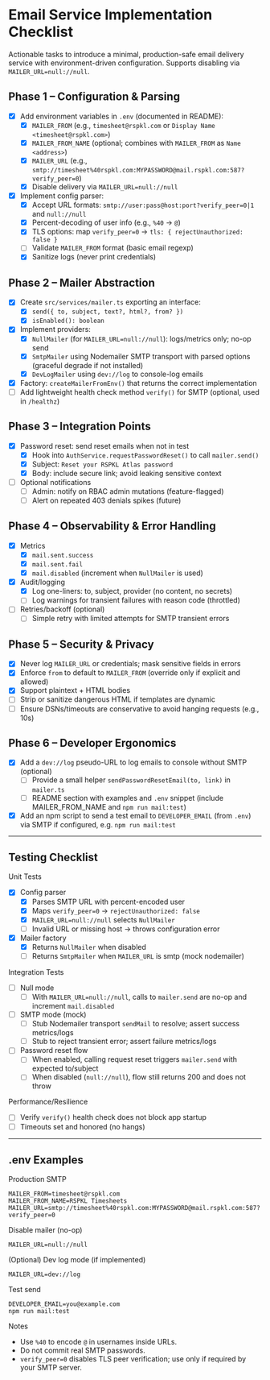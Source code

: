 # Email Service Implementation Checklist

Actionable tasks to introduce a minimal, production-safe email delivery service with environment-driven configuration. Supports disabling via `MAILER_URL=null://null`.

## Phase 1 – Configuration & Parsing
- [x] Add environment variables in `.env` (documented in README):
  - [x] `MAILER_FROM` (e.g., `timesheet@rspkl.com` or `Display Name <timesheet@rspkl.com>`) 
  - [x] `MAILER_FROM_NAME` (optional; combines with `MAILER_FROM` as `Name <address>`) 
  - [x] `MAILER_URL` (e.g., `smtp://timesheet%40rspkl.com:MYPASSWORD@mail.rspkl.com:587?verify_peer=0`)
  - [x] Disable delivery via `MAILER_URL=null://null`
- [x] Implement config parser:
  - [x] Accept URL formats: `smtp://user:pass@host:port?verify_peer=0|1` and `null://null`
  - [x] Percent-decoding of user info (e.g., `%40` → `@`)
  - [x] TLS options: map `verify_peer=0` → `tls: { rejectUnauthorized: false }`
  - [ ] Validate `MAILER_FROM` format (basic email regexp)
  - [x] Sanitize logs (never print credentials)

## Phase 2 – Mailer Abstraction
- [x] Create `src/services/mailer.ts` exporting an interface:
  - [x] `send({ to, subject, text?, html?, from? })`
  - [x] `isEnabled(): boolean`
- [x] Implement providers:
  - [x] `NullMailer` (for `MAILER_URL=null://null`): logs/metrics only; no-op send
  - [x] `SmtpMailer` using Nodemailer SMTP transport with parsed options (graceful degrade if not installed)
  - [x] `DevLogMailer` using `dev://log` to console-log emails
- [x] Factory: `createMailerFromEnv()` that returns the correct implementation
- [ ] Add lightweight health check method `verify()` for SMTP (optional, used in `/healthz`)

## Phase 3 – Integration Points
- [x] Password reset: send reset emails when not in test
  - [x] Hook into `AuthService.requestPasswordReset()` to call `mailer.send()`
  - [x] Subject: `Reset your RSPKL Atlas password`
  - [x] Body: include secure link; avoid leaking sensitive context
- [ ] Optional notifications
  - [ ] Admin: notify on RBAC admin mutations (feature-flagged)
  - [ ] Alert on repeated 403 denials spikes (future)

## Phase 4 – Observability & Error Handling
- [x] Metrics
  - [x] `mail.sent.success`
  - [x] `mail.sent.fail`
  - [x] `mail.disabled` (increment when `NullMailer` is used)
- [x] Audit/logging
  - [x] Log one-liners: to, subject, provider (no content, no secrets)
  - [ ] Log warnings for transient failures with reason code (throttled)
- [ ] Retries/backoff (optional)
  - [ ] Simple retry with limited attempts for SMTP transient errors

## Phase 5 – Security & Privacy
- [x] Never log `MAILER_URL` or credentials; mask sensitive fields in errors
- [x] Enforce `from` to default to `MAILER_FROM` (override only if explicit and allowed)
- [x] Support plaintext + HTML bodies
- [ ] Strip or sanitize dangerous HTML if templates are dynamic
- [ ] Ensure DSNs/timeouts are conservative to avoid hanging requests (e.g., 10s)

## Phase 6 – Developer Ergonomics
- [x] Add a `dev://log` pseudo-URL to log emails to console without SMTP (optional)
  - [ ] Provide a small helper `sendPasswordResetEmail(to, link)` in `mailer.ts`
  - [ ] README section with examples and `.env` snippet (include MAILER_FROM_NAME and `npm run mail:test`)
- [x] Add an npm script to send a test email to `DEVELOPER_EMAIL` (from `.env`) via SMTP if configured, e.g. `npm run mail:test`

---

## Testing Checklist

Unit Tests
- [x] Config parser
  - [x] Parses SMTP URL with percent-encoded user
  - [x] Maps `verify_peer=0` → `rejectUnauthorized: false`
  - [x] `MAILER_URL=null://null` selects `NullMailer`
  - [ ] Invalid URL or missing host → throws configuration error
- [x] Mailer factory
  - [x] Returns `NullMailer` when disabled
  - [ ] Returns `SmtpMailer` when `MAILER_URL` is smtp (mock nodemailer)

Integration Tests
- [ ] Null mode
  - [ ] With `MAILER_URL=null://null`, calls to `mailer.send` are no-op and increment `mail.disabled`
- [ ] SMTP mode (mock)
  - [ ] Stub Nodemailer transport `sendMail` to resolve; assert success metrics/logs
  - [ ] Stub to reject transient error; assert failure metrics/logs
- [ ] Password reset flow
  - [ ] When enabled, calling request reset triggers `mailer.send` with expected to/subject
  - [ ] When disabled (`null://null`), flow still returns 200 and does not throw

Performance/Resilience
- [ ] Verify `verify()` health check does not block app startup
- [ ] Timeouts set and honored (no hangs)

---

## .env Examples

Production SMTP
```
MAILER_FROM=timesheet@rspkl.com
MAILER_FROM_NAME=RSPKL Timesheets
MAILER_URL=smtp://timesheet%40rspkl.com:MYPASSWORD@mail.rspkl.com:587?verify_peer=0
```

Disable mailer (no-op)
```
MAILER_URL=null://null
```

(Optional) Dev log mode (if implemented)
```
MAILER_URL=dev://log
```

Test send
```
DEVELOPER_EMAIL=you@example.com
npm run mail:test
```

Notes
- Use `%40` to encode `@` in usernames inside URLs.
- Do not commit real SMTP passwords.
- `verify_peer=0` disables TLS peer verification; use only if required by your SMTP server.
